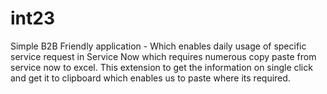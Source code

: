 # int23
Simple B2B Friendly application - Which enables daily usage of specific service request in Service Now which requires numerous copy paste from service now to excel. This extension to get the information on single click and get it to clipboard which enables us to paste where its required.
